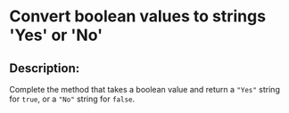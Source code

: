 # Convert boolean values to strings 'Yes' or 'No'
## Description:
Complete the method that takes a boolean value and return a ```"Yes"``` string for ```true```, or a ```"No"``` string for ```false```.